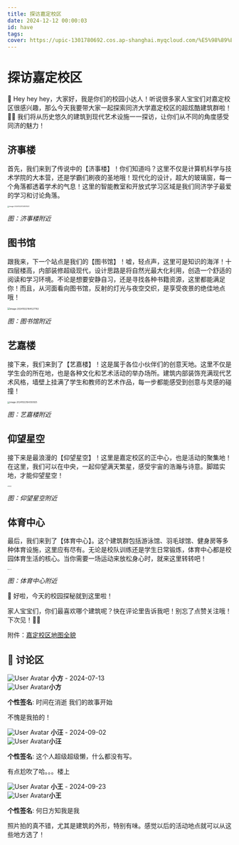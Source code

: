 ```yaml
---
title: 探访嘉定校区
date: 2024-12-12 00:00:03
id: have
tags:
cover: https://upic-1301780692.cos.ap-shanghai.myqcloud.com/%E5%98%89%E5%AE%9A%E6%A0%A1%E5%8C%BA%E5%9B%BE%E4%B9%A6%E9%A6%86-%E6%97%A5%E8%90%BD-20241022-133641.jpg
---
```

# 探访嘉定校区

🌟 Hey hey hey，大家好，我是你们的校园小达人！听说很多家人宝宝们对嘉定校区很感兴趣，那么今天我要带大家一起探索同济大学嘉定校区的超炫酷建筑群啦！🏫✨ 我们将从历史悠久的建筑到现代艺术设施一一探访，让你们从不同的角度感受同济的魅力！





## 济事楼

首先，我们来到了传说中的【济事楼】！你们知道吗？这里不仅是计算机科学与技术学院的大本营，还是学霸们刷夜的圣地哦！现代化的设计，超大的玻璃窗，每一个角落都透着学术的气息！这里的智能教室和开放式学习区域是我们同济学子最爱的学习和讨论角落。

<img src="https://upic-1301780692.cos.ap-shanghai.myqcloud.com/image-20241022134141023-20241022-134141.png" alt="image-20241022134141023" style="zoom:25%;" />

*图：济事楼附近*

## 图书馆

跟我来，下一个站点是我们的【图书馆】！嘘，轻点声，这里可是知识的海洋！十四层楼高，内部装修超级现代，设计思路是将自然光最大化利用，创造一个舒适的阅读和学习环境。不论是想要安静自习，还是寻找各种书籍资源，这里都能满足你！而且，从河面看向图书馆，反射的灯光与夜空交织，是享受夜景的绝佳地点哦！

<img src="https://upic-1301780692.cos.ap-shanghai.myqcloud.com/image-20241022164527762-20241022-164527.png" alt="image-20241022164527762" style="zoom:35%;" />

*图：图书馆附近*

## 艺嘉楼

接下来，我们来到了【艺嘉楼】！这是属于各位小伙伴们的创意天地。这里不仅是学生会的所在地，也是各种文化和艺术活动的举办场所。建筑内部装饰充满现代艺术风格，墙壁上挂满了学生和教师的艺术作品，每一步都能感受到创意与灵感的碰撞！

<img src="https://upic-1301780692.cos.ap-shanghai.myqcloud.com/image-20241022164350925-20241022-164351.png" alt="image-20241022164350925" style="zoom:33%;" />

*图：艺嘉楼附近*

## 仰望星空

接下来是最浪漫的【仰望星空】！这里是嘉定校区的正中心，也是活动的聚集地！在这里，我们可以在中央，一起仰望满天繁星，感受宇宙的浩瀚与诗意。脚踏实地，才能仰望星空！

<img src="https://upic-1301780692.cos.ap-shanghai.myqcloud.com/%E4%BB%B0%E6%9C%9B%E6%98%9F%E7%A9%BA-20241022-133735.jpg" alt="仰望星空" style="zoom:13%;" />

*图：仰望星空附近*

## 体育中心

最后，我们来到了【体育中心】。这个建筑群包括游泳馆、羽毛球馆、健身房等多种体育设施，这里应有尽有。无论是校队训练还是学生日常锻炼，体育中心都是校园体育生活的核心。当你需要一场运动来放松身心时，就来这里转转吧！

<img src="https://upic-1301780692.cos.ap-shanghai.myqcloud.com/%E4%BD%93%E8%82%B2%E9%A6%86-%E6%97%A5%E8%90%BD-20241022-133602.jpg" alt="体育馆-日落" style="zoom: 10%;" />

*图：体育中心附近*

💬 好啦，今天的校园探秘就到这里啦！

家人宝宝们，你们最喜欢哪个建筑呢？快在评论里告诉我吧！别忘了点赞关注哦！下次见！👋🎉

附件：<a href="/files/同济大学-嘉定校区.pdf">嘉定校区地图全貌</a>


<div class="comments-container">
    <h2>💬 讨论区</h2>
    <div class="comment" data-date="2024-07-13">
        <div class="comment-header">
            <img src="https://upic-1301780692.cos.ap-shanghai.myqcloud.com/image-20241024115354321-20241024-115355.png" alt="User Avatar" class="comment-avatar">
            <strong>小方</strong> - <span>2024-07-13</span>
            <div class="popover">
                <div class="popover-content">
                    <img src="https://upic-1301780692.cos.ap-shanghai.myqcloud.com/image-20241024115354321-20241024-115355.png" alt="User Avatar" class="comment-avatar"><strong>小方</strong>
                    <span class="status-indicator xiaofang"></span>
                    <p><b>个性签名</b>: 时间在消逝 我们的故事开始</p>
                </div>
            </div>
        </div>
        <div class="comment-body">
            <p>不愧是我拍的！</p>
        </div>
    </div>
     <div class="comment" data-date="2024-09-02">
        <div class="comment-header">
            <img src="https://upic-1301780692.cos.ap-shanghai.myqcloud.com/image-20241024001536075-20241024-001536.png" alt="User Avatar" class="comment-avatar">
            <strong>小汪</strong> - <span>2024-09-02</span>
            <div class="popover">
                <div class="popover-content">
                    <img src="https://upic-1301780692.cos.ap-shanghai.myqcloud.com/image-20241024001536075-20241024-001536.png" alt="User Avatar" class="comment-avatar"><strong>小汪</strong>
                    <span class="status-indicator xiaowang"></span>
                    <p><b>个性签名</b>: 这个人超级超级懒，什么都没有写。</p>
                </div>
            </div>
        </div>
        <div class="comment-body">
            <p>有点尬吹了哈。。。楼上</p>
        </div>
    </div>
     <div class="comment" data-date="2024-10-03">
            <div class="comment-header">
                <img src="https://upic-1301780692.cos.ap-shanghai.myqcloud.com/image-20241024130819916-20241024-130820.png" alt="User Avatar" class="comment-avatar">
                <strong>小王</strong> - <span>2024-09-23</span>
                <div class="popover">
                    <div class="popover-content">
                        <img src="https://upic-1301780692.cos.ap-shanghai.myqcloud.com/image-20241024130819916-20241024-130820.png" alt="User Avatar" class="comment-avatar"><strong>小王</strong>
                        <span class="status-indicator xiaowang2"></span>
                        <p><b>个性签名</b>: 何日方知我是我</p>
                    </div>
                </div>
            </div>
            <div class="comment-body">
                <p>照片拍的真不错，尤其是建筑的外形，特别有味。感觉以后的活动地点就可以从这些地方选了！</p>
            </div>
        </div>
</div>